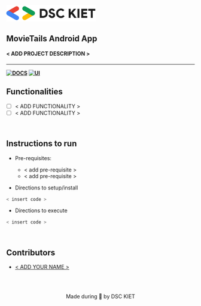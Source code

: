 <p align="left">
	<img width="240" src="https://raw.githubusercontent.com/dsckiet/resources/master/dsckiet-logo.png" />
	<h2 align="left">MovieTails Android App</h2>
	<h4 align="left"> < ADD PROJECT DESCRIPTION > <h4>
</p>

---
[![DOCS](https://img.shields.io/badge/Documentation-see%20docs-green?style=for-the-badge&logo=appveyor)](INSERT_LINK_FOR_DOCS_HERE) 
  [![UI ](https://img.shields.io/badge/User%20Interface-Link%20to%20UI-orange?style=for-the-badge&logo=appveyor)](INSERT_UI_LINK_HERE)


## Functionalities
- [ ]  < ADD FUNCTIONALITY >
- [ ]  < ADD FUNCTIONALITY >

<br>


## Instructions to run

* Pre-requisites:
	-  < add pre-requisite >
	-  < add pre-requisite >

* Directions to setup/install
```bash
< insert code >
```

* Directions to execute

```bash
< insert code >
```

<br>

## Contributors

* [ < ADD YOUR NAME > ](ADD_PROFILE_URL_HERE)



<br>
<br>

<p align="center">
	Made during 🌙 by DSC KIET
</p>
